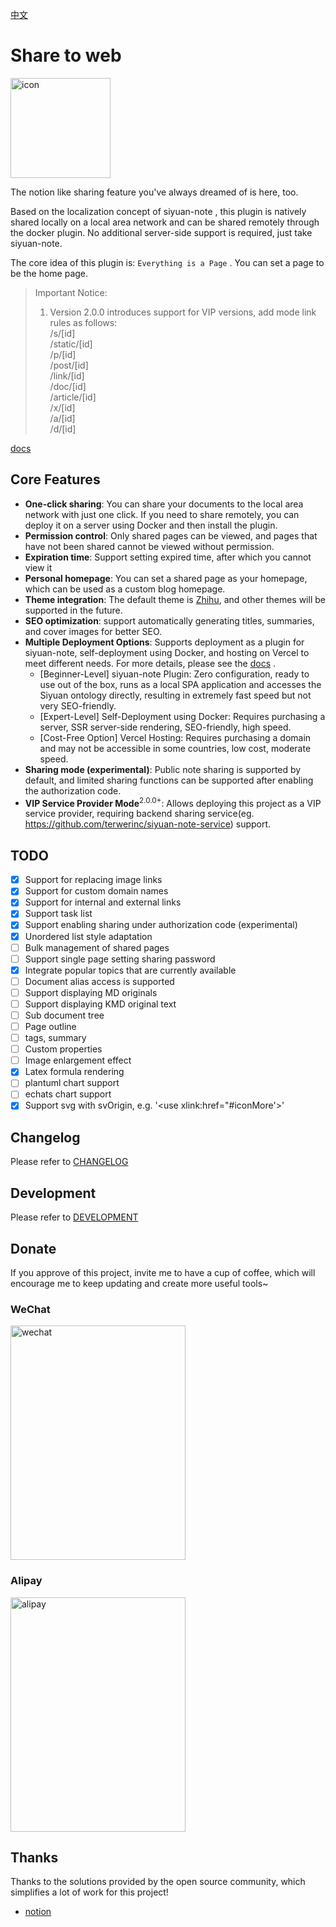 [中文](README_zh_CN.md)

# Share to web

<img src="https://ghproxy.com/https://github.com/terwer/siyuan-plugin-blog/blob/main/icon.png" width="160" height="160" alt="icon">

The notion like sharing feature you've always dreamed of is here, too. 

Based on the localization concept of siyuan-note , this plugin is natively shared locally on a local area network and can be shared remotely through the docker plugin. No additional server-side support is required, just take siyuan-note.

The core idea of this plugin is: `Everything is a Page` . You can set a page to be the home page.

> Important Notice:
> 1. Version 2.0.0 introduces support for VIP versions, add mode link rules as follows:    
     /s/[id]  
     /static/[id]  
     /p/[id]  
     /post/[id]  
     /link/[id]  
     /doc/[id]  
     /article/[id]  
     /x/[id]  
     /a/[id]  
     /d/[id]  

[docs](https://blog.terwer.space/s/20230621001422-xsimx5v)

## Core Features

* **One-click sharing**: You can share your documents to the local area network with just one click. If you need to share remotely, you can deploy it on a server using Docker and then install the plugin.
* **Permission control**: Only shared pages can be viewed, and pages that have not been shared cannot be viewed without permission.
* **Expiration time**: Support setting expired time, after which you cannot view it
* **Personal homepage**: You can set a shared page as your homepage, which can be used as a custom blog homepage.
* **Theme integration**: The default theme is [Zhihu](https://github.com/terwer/siyuan-theme-zhihu), and other themes will be supported in the future.
* **SEO optimization**: support automatically generating titles, summaries, and cover images for better SEO.
* **Multiple Deployment Options**: Supports deployment as a plugin for siyuan-note, self-deployment using Docker, and hosting on Vercel to meet different needs. For more details, please see the [docs](https://blog.terwer.space/s/20230621001422-xsimx5v) .
  - [Beginner-Level] siyuan-note Plugin: Zero configuration, ready to use out of the box, runs as a local SPA application and accesses the Siyuan ontology directly, resulting in extremely fast speed but not very SEO-friendly.
  - [Expert-Level] Self-Deployment using Docker: Requires purchasing a server, SSR server-side rendering, SEO-friendly, high speed.
  - [Cost-Free Option] Vercel Hosting: Requires purchasing a domain and may not be accessible in some countries, low cost, moderate speed.
* **Sharing mode (experimental)**: Public note sharing is supported by default, and limited sharing functions can be supported after enabling the authorization code.
* **VIP Service Provider Mode**<sup>2.0.0+</sup>: Allows deploying this project as a VIP service provider, requiring backend sharing service(eg. https://github.com/terwerinc/siyuan-note-service) support.

## TODO

- [X] Support for replacing image links
- [X] Support for custom domain names
- [X] Support for internal and external links
- [X] Support task list
- [X] Support enabling sharing under authorization code (experimental)
- [X] Unordered list style adaptation
- [ ] Bulk management of shared pages
- [ ] Support single page setting sharing password
- [X] Integrate popular topics that are currently available
- [ ] Document alias access is supported
- [ ] Support displaying MD originals
- [ ] Support displaying KMD original text
- [ ] Sub document tree
- [ ] Page outline
- [ ] tags, summary
- [ ] Custom properties
- [ ] Image enlargement effect
- [X] Latex formula rendering
- [ ] plantuml chart support
- [ ] echats chart support
- [X] Support svg with svOrigin, e.g. '<use xlink:href="#iconMore'>'</use>

## Changelog

Please refer to [CHANGELOG](https://github.com/terwer/siyuan-plugin-blog/blob/main/CHANGELOG.md)

## Development

Please refer to [DEVELOPMENT](./DEVELOPMENT.md)

## Donate

If you approve of this project, invite me to have a cup of coffee, which will encourage me to keep updating and create more useful tools~

### WeChat

<div>
<img src="https://static-rs-terwer.oss-cn-beijing.aliyuncs.com/donate/wechat.jpg" alt="wechat" style="width:280px;height:375px;" />
</div>

### Alipay

<div>
<img src="https://static-rs-terwer.oss-cn-beijing.aliyuncs.com/donate/alipay.jpg" alt="alipay" style="width:280px;height:375px;" />
</div>

## Thanks

Thanks to the solutions provided by the open source community, which simplifies a lot of work for this project!

- [notion](https://notion.so)